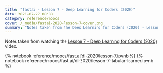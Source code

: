```yaml
---
title: "fastai - Lesson 7 - Deep Learning for Coders (2020)"
date: 2021-07-27 00:00
category: reference/moocs
cover: /_media/fastai-2020-lesson-7-cover.png
summary: "Notes taken from the Deep Learning for Coders (2020) - Lesson 7 video"
---
```


Notes taken from watching the [Lesson 7 - Deep Learning for Coders (2020)](https://www.youtube.com/watch?v=VEG5xT5gAHc) video.

{% notebook reference/moocs/fast.ai/dl-2020/lesson-7.ipynb %}
{% notebook reference/moocs/fast.ai/dl-2020/lesson-7-tabular-learner.ipynb %}